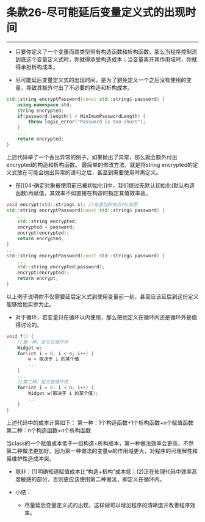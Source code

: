 # 条款26-尽可能延后变量定义式的出现时间
---
+ 只要你定义了一个变量而其类型带有构造函数和析构函数，那么当程序控制流到底这个变量定义式时，你就得承受构造成本；当变量离开其作用域时，你就得承担析构成本。

+ 尽可能延后变量定义式的出现时间，是为了避免定义一个之后没有使用的变量，导致其额外付出了不必要的构造和析构成本。
```cpp
std::string encryptPassword(const std::string& password) {
	using namespace std;
	string encrypted;
	if(password.length() < MinImumPasswordLength) {
		throw logic_error("Password is too short");
	}
	...
	return encrypted;
}
```

上述代码举了一个丢出异常的例子，如果抛出了异常，那么就会额外付出encrypted的构造和析构函数。
最简单的修改方法，就是将string encrypted的定义式放在可能会抛出异常的语句之后，甚至到需要使用时再定义。

+ 在[[04-确定对象被使用前已被初始化]]中，我们提过先默认初始化(默认构造函数)再赋值，其效率不如直接在构造时指定其值效率高。
```cpp
void encrypt(std::string& s); //在适当的地点对s加密
std::string encryptPassword(const std::string& password) {
	...
	std::string encrypted;
	encrypted = password;
	encrypt(encrypted);
	return encrypted;
}
...
std::string encryptPassword(const std::string& password) {
	...
	std::string encrypted(password);
	encrypt(encrypted);
	return encrypt;
}
```

以上例子说明你不仅需要延后定义式到使用变量前一刻，甚至应该延后到这份定义能够给他实参为止。

+ 对于循环，若变量只在循环以内使用，那么把他定义在循环内还是循环外是值得讨论的。
```cpp
void f() {
	//第一种，定义在循环外
	Widget w;
	for(int i = 0; i < n; i++) {
		w = 取决于 i 的某个值
		...
	}
	...
	//第二种，定义在循环内
	for(int i = 0; i < n; i++) {
		Widget w(取决于 i 的某个值);
		...
	}
}
```

上述代码中的成本计算如下：
第一种：1个构造函数+1个析构函数+n个赋值函数
第二种：n个构造函数+n个析构函数

当class的一个赋值成本低于一组构造+析构成本，第一种做法效率会更高，不然第二种做法更加好。因为第一种做法的变量w的作用域更大，对程序的可理解性和易维护性造成冲突。

+ 除非：(1)明确知道赋值成本比“构造+析构”成本低；(2)正在处理代码中效率高度敏感的部分，否则更应该使用第二种做法，即定义在循环内。

+ 小结：
	+ 尽量延后变量定义式的出现，这样做可以增加程序的清晰度并改善程序效率。